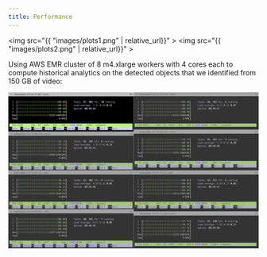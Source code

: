 ```yaml
---
title: Performance
---
```


<!-- ## Theoretical Speedup

We use Gustafson's Law to calculate speedup: 

$$S=p+(1-p)s$$

Running 8 p2.xlarge instances as worker nodes gives $$p=8$$. We can then calculate the speedup for the two steps of our calculations.

<ol>
    <li>Create bounding boxes with NNs (fully parallelizable, store boxes in s3)</li>
    $$S = 8 + (-7)0 = 8$$
    <li>Compute analytics from bounding boxes in Spark: 8 workers, 2 cores per worker, 2 threads per core</li>
    $$S=32$$

</ol>

TODO: Talk about performance -->

<img src="{{ "images/plots1.png" | relative_url}}" >
<img src="{{ "images/plots2.png" | relative_url}}" >


<script src="https://cdn.mathjax.org/mathjax/latest/MathJax.js?config=TeX-AMS-MML_HTMLorMML" type="text/javascript"></script>

Using AWS EMR cluster of 8 m4.xlarge workers with 4 cores each to compute historical analytics on the detected objects that we identified from 150 GB of video:

![8nodes](images/8nodes.png)

